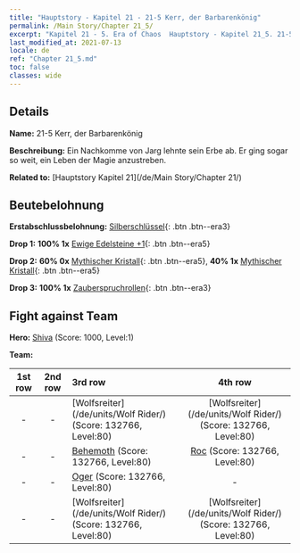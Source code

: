 ```yaml
---
title: "Hauptstory - Kapitel 21 - 21-5 Kerr, der Barbarenkönig"
permalink: /Main Story/Chapter 21_5/
excerpt: "Kapitel 21 - 5. Era of Chaos  Hauptstory - Kapitel 21_5. 21-5 Kerr, der Barbarenkönig"
last_modified_at: 2021-07-13
locale: de
ref: "Chapter 21_5.md"
toc: false
classes: wide
---
```


## Details

 **Name:** 21-5 Kerr, der Barbarenkönig

 **Beschreibung:** Ein Nachkomme von Jarg lehnte sein Erbe ab. Er ging sogar so weit, ein Leben der Magie anzustreben.

 **Related to:** [Hauptstory Kapitel 21](/de/Main Story/Chapter 21/)

## Beutebelohnung

 **Erstabschlussbelohnung:** [Silberschlüssel](/ItemsDE/con_693/){: .btn .btn--era3}

 **Drop 1:** **100% 1x** [Ewige Edelsteine +1](/ItemsDE/mat_72/){: .btn .btn--era5}

 **Drop 2:** **60% 0x** [Mythischer Kristall](/ItemsDE/mat_66/){: .btn .btn--era5}, **40% 1x** [Mythischer Kristall](/ItemsDE/mat_66/){: .btn .btn--era5}

 **Drop 3:** **100% 1x** [Zauberspruchrollen](/ItemsDE/con_694/){: .btn .btn--era3}


## Fight against Team
 **Hero:** [Shiva](/de/heroes/Shiva/) (Score: 1000, Level:1)

 **Team:**


  | 1st row | 2nd row | 3rd row | 4th row |
  |:----:|:----:|:----|:----:|
  | - | - | [Wolfsreiter](/de/units/Wolf Rider/) (Score: 132766, Level:80)  | [Wolfsreiter](/de/units/Wolf Rider/) (Score: 132766, Level:80)  |
  | - | - | [Behemoth](/de/units/Behemoth/) (Score: 132766, Level:80)  | [Roc](/de/units/Roc/) (Score: 132766, Level:80)  |
  | - | - | [Oger](/de/units/Ogre/) (Score: 132766, Level:80)  | - |
  | - | - | [Wolfsreiter](/de/units/Wolf Rider/) (Score: 132766, Level:80)  | [Wolfsreiter](/de/units/Wolf Rider/) (Score: 132766, Level:80)  |


